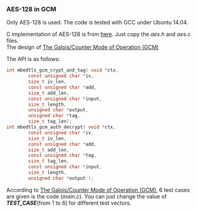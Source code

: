 ### AES-128 in GCM

Only AES-128 is used. The code is tested with GCC under Ubuntu 14.04.<br>

C implementation of AES-128 is from <a href="https://github.com/openluopworld/aes_128">here</a>. Just copy the <i>aes.h</i> and <i>aes.c</i> files.<br>
The design of <a href="http://csrc.nist.gov/groups/ST/toolkit/BCM/documents/proposedmodes/gcm/gcm-spec.pdf">The Galois/Counter Mode of Operation (GCM)</a><br>


The API is as follows:<br>
```C
int mbedtls_gcm_crypt_and_tag( void *ctx,
		const unsigned char *iv,
		size_t iv_len,
		const unsigned char *add,
		size_t add_len,
		const unsigned char *input,
		size_t length,
		unsigned char *output,
		unsigned char *tag,
		size_t tag_len);
int mbedtls_gcm_auth_decrypt( void *ctx,
		const unsigned char *iv,
		size_t iv_len,
		const unsigned char *add,
		size_t add_len,
		const unsigned char *tag,
		size_t tag_len,
		const unsigned char *input,
		size_t length,
		unsigned char *output );
```

According to <a href="http://csrc.nist.gov/groups/ST/toolkit/BCM/documents/proposedmodes/gcm/gcm-spec.pdf">The Galois/Counter Mode of Operation (GCM)</a>, 6 test cases are given is the code (<i>main.c</i>). You can just change the value of <b><i>TEST_CASE</i></b>(from 1 to 6) for different test vectors.<br>
